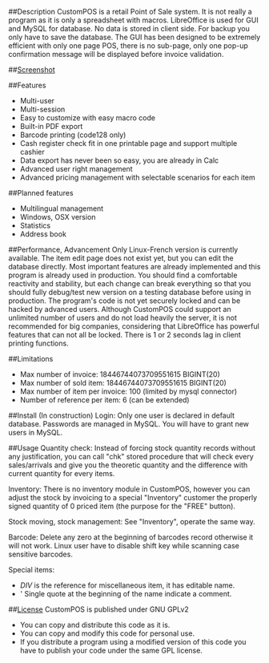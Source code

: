 ##Description
CustomPOS is a retail Point of Sale system.
It is not really a program as it is only a spreadsheet with macros.
LibreOffice is used for GUI and MySQL for database. No data is stored in client side. For backup you only have to save the database.
The GUI has been designed to be extremely efficient with only one page POS, there is no sub-page, only one pop-up confirmation message will be displayed before invoice validation.



##[Screenshot](https://github.com/Nick689/CustomPOS/blob/master/Preview/ViewAll.md)




##Features
* Multi-user
* Multi-session
* Easy to customize with easy macro code
* Built-in PDF export
* Barcode printing (code128 only)
* Cash register check fit in one printable page and support multiple cashier 
* Data export has never been so easy, you are already in Calc
* Advanced user right management
* Advanced pricing management with selectable scenarios for each item



##Planned features
* Multilingual management
* Windows, OSX version
* Statistics
* Address book



##Performance, Advancement
Only Linux-French version is currently available.
The item edit page does not exist yet, but you can edit the database directly.
Most important features are already implemented and this program is already used in production.
You should find a comfortable reactivity and stability, but each change can break everything so that you should fully debug/test new version on a testing database before using in production.
The program's code is not yet securely locked and can be hacked by advanced users.
Although CustomPOS could support an unlimited number of users and do not load heavily the server, it is not recommended for big companies, considering that LibreOffice has powerful features that can not all be locked.
There is 1 or 2 seconds lag in client printing functions.



##Limitations
* Max number of invoice: 18446744073709551615 BIGINT(20)
* Max number of sold item: 18446744073709551615 BIGINT(20)
* Max number of item per invoice: 100 (limited by mysql connector)
* Number of reference per item: 6 (can be extended)



##Install (In construction)
Login:  Only one user is declared in default database. Passwords are managed in MySQL. You will have to grant new users in MySQL.



##Usage
Quantity check:  Instead of forcing stock quantity records without any justification, you can call "chk" stored procedure that will check every sales/arrivals and give you the theoretic quantity and the difference with current quantity for every items.

Inventory:  There is no inventory module in CustomPOS, however you can adjust the stock by invoicing to a special "Inventory" customer the properly signed quantity of 0 priced item (the purpose for the "FREE" button).

Stock moving, stock management:  See "Inventory", operate the same way.

Barcode:  Delete any zero at the beginning of barcodes record otherwise it will not work.
Linux user have to disable shift key while scanning case sensitive barcodes.

Special items:
*  *DIV* is the reference for miscellaneous item, it has editable name.
*  '  Single quote at the beginning of the name indicate a comment.

##[License](License.md)
CustomPOS is published under GNU GPLv2
* You can copy and distribute this code as it is.
* You can copy and modify this code for personal use.
* If you distribute a program using a modified version of this code you have to publish your code under the same GPL license.
